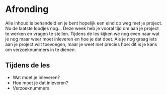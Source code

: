 # Afronding

Alle inhoud is behandeld en je bent hopelijk een eind op weg met je project. Nu de laatste loodjes nog... Deze week heb je vooral tijd om aan je project te werken en vragen te stellen. Tijdens de les kijken we nog even naar wat je nog maar weer moet inleveren en hoe je dat doet. Als je nog graag iets aan je project wilt toevoegen, maar je weet niet precies hoe: dit is je kans om verzoeknummers in te dienen.

## Tijdens de les

- Wat moet je inleveren?
- Hoe moet je dat inleveren?
- Verzoeknummers
